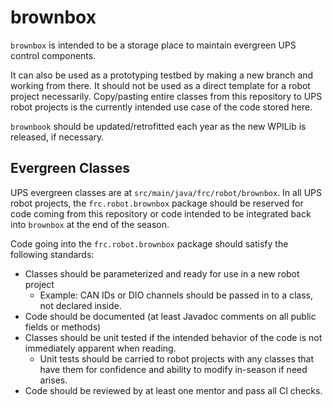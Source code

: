 # brownbox

`brownbox` is intended to be a storage place to maintain evergreen UPS control components.

It can also be used as a prototyping testbed by making a new branch and working from there. 
It should not be used as a direct template for a robot project necessarily.
Copy/pasting entire classes from this repository to UPS robot projects is the currently intended use case of the code stored here.

`brownbook` should be updated/retrofitted each year as the new WPILib is released, if necessary.

## Evergreen Classes

UPS evergreen classes are at `src/main/java/frc/robot/brownbox`. 
In all UPS robot projects, the `frc.robot.brownbox` package should be reserved for code coming from this repository or code intended to be integrated back into `brownbox` at the end of the season.

Code going into the `frc.robot.brownbox` package should satisfy the following standards:

* Classes should be parameterized and ready for use in a new robot project
    * Example: CAN IDs or DIO channels should be passed in to a class, not declared inside.
* Code should be documented (at least Javadoc comments on all public fields or methods)
* Classes should be unit tested if the intended behavior of the code is not immediately apparent when reading.
    * Unit tests should be carried to robot projects with any classes that have them for confidence and ability to modify in-season if need arises.
* Code should be reviewed by at least one mentor and pass all CI checks.
